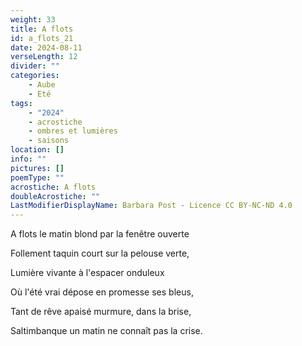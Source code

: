 ```yaml
---
weight: 33
title: A flots
id: a_flots_21
date: 2024-08-11
verseLength: 12
divider: ""
categories:
    - Aube
    - Eté
tags:
    - "2024"
    - acrostiche
    - ombres et lumières
    - saisons
location: []
info: ""
pictures: []
poemType: ""
acrostiche: A flots
doubleAcrostiche: ""
LastModifierDisplayName: Barbara Post - Licence CC BY-NC-ND 4.0
---
```

A flots le matin blond par la fenêtre ouverte

Follement taquin court sur la pelouse verte,

Lumière vivante à l'espacer onduleux

Où l'été vrai dépose en promesse ses bleus,

Tant de rêve apaisé murmure, dans la brise,

Saltimbanque un matin ne connaît pas la crise.
